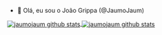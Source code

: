 - 👋 Olá, eu sou o João Grippa (@JaumoJaum)

<a href="https://github.com/Gurupreet">
 <img align="center" src="https://github-readme-stats.vercel.app/api?username=jaumojaum&theme=merko&show_icons=true&hide_border=true&count_private=true" alt="jaumojaum github stats"/>
</a>

<a href="https://github.com/Gurupreet">
 <img align="center" src="https://github-readme-stats.vercel.app/api/top-langs/?username=jaumojaum&theme=merko&show_icons=true&hide_border=true&layout=compact" alt="jaumojaum github stats"/>
</a>

<!---
JaumoJaum/JaumoJaum is a ✨ special ✨ repository because its `README.md` (this file) appears on your GitHub profile.
You can click the Preview link to take a look at your changes.
--->
